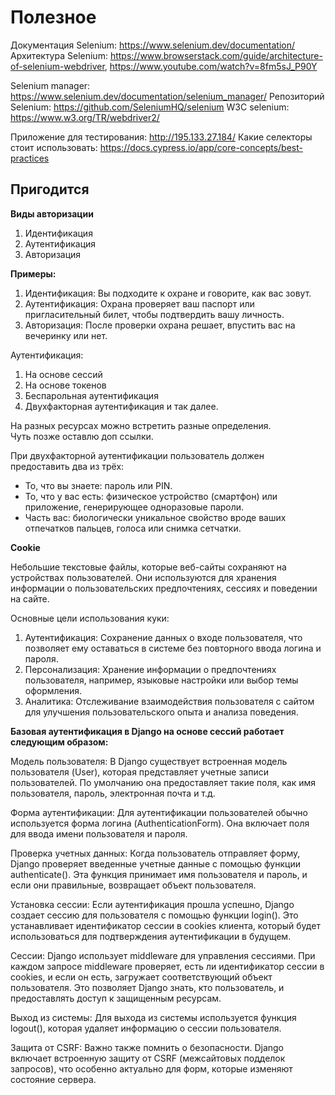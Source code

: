 # Полезное 

Документация Selenium: <https://www.selenium.dev/documentation/> 
Архитектура Selenium: <https://www.browserstack.com/guide/architecture-of-selenium-webdriver>, <https://www.youtube.com/watch?v=8fm5sJ_P90Y>

Selenium manager: <https://www.selenium.dev/documentation/selenium_manager/>
Репозиторий Selenium: <https://github.com/SeleniumHQ/selenium>
W3C selenium: <https://www.w3.org/TR/webdriver2/>

Приложение для тестирования: <http://195.133.27.184/>
Какие селекторы стоит использовать: <https://docs.cypress.io/app/core-concepts/best-practices>


## Пригодится


**Виды авторизации**

1. Идентификация 
2. Аутентификация 
3. Авторизация 


**Примеры:**

1. Идентификация: Вы подходите к охране и говорите, как вас зовут.
2. Аутентификация: Охрана проверяет ваш паспорт или пригласительный билет, чтобы подтвердить вашу личность.
3. Авторизация: После проверки охрана решает, впустить вас на вечеринку или нет.


Аутентификация: 
1. На основе сессий 
2. На основе токенов 
3. Беспарольная аутентификация
4. Двухфакторная аутентификация
и так далее. 

На разных ресурсах можно встретить разные определения.  
Чуть позже оставлю доп ссылки.  

При двухфакторной аутентификации пользователь должен предоставить два из трёх:

* То, что вы знаете: пароль или PIN.
* То, что у вас есть: физическое устройство (смартфон) или приложение, генерирующее одноразовые пароли.
* Часть вас: биологически уникальное свойство вроде ваших отпечатков пальцев, голоса или снимка сетчатки.

**Cookie**

Небольшие текстовые файлы, которые веб-сайты сохраняют на устройствах пользователей. Они используются для хранения информации о пользовательских предпочтениях, сессиях и поведении на сайте.

Основные цели использования куки:

1. Аутентификация: Сохранение данных о входе пользователя, что позволяет ему оставаться в системе без повторного ввода логина и пароля.
2. Персонализация: Хранение информации о предпочтениях пользователя, например, языковые настройки или выбор темы оформления.
3. Аналитика: Отслеживание взаимодействия пользователя с сайтом для улучшения пользовательского опыта и анализа поведения.


**Базовая аутентификация в Django на основе сессий работает следующим образом:**

Модель пользователя: В Django существует встроенная модель пользователя (User), которая представляет учетные записи пользователей. По умолчанию она предоставляет такие поля, как имя пользователя, пароль, электронная почта и т.д.

Форма аутентификации: Для аутентификации пользователей обычно используется форма логина (AuthenticationForm). Она включает поля для ввода имени пользователя и пароля.

Проверка учетных данных: Когда пользователь отправляет форму, Django проверяет введенные учетные данные с помощью функции authenticate(). Эта функция принимает имя пользователя и пароль, и если они правильные, возвращает объект пользователя.

Установка сессии: Если аутентификация прошла успешно, Django создает сессию для пользователя с помощью функции login(). Это устанавливает идентификатор сессии в cookies клиента, который будет использоваться для подтверждения аутентификации в будущем.

Сессии: Django использует middleware для управления сессиями. При каждом запросе middleware проверяет, есть ли идентификатор сессии в cookies, и если он есть, загружает соответствующий объект пользователя. Это позволяет Django знать, кто пользователь, и предоставлять доступ к защищенным ресурсам.

Выход из системы: Для выхода из системы используется функция logout(), которая удаляет информацию о сессии пользователя.

Защита от CSRF: Важно также помнить о безопасности. Django включает встроенную защиту от CSRF (межсайтовых подделок запросов), что особенно актуально для форм, которые изменяют состояние сервера.


